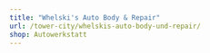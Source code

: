 ```yaml
---
title: "Whelski's Auto Body & Repair"
url: /tower-city/whelskis-auto-body-und-repair/
shop: Autowerkstatt
---
```

